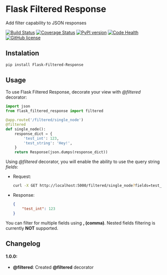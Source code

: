 # Flask Filtered Response

Add filter capability to JSON responses

[![Build Status](https://travis-ci.org/vrcmarcos/flask-filtered-response.svg?branch=master)](https://travis-ci.org/vrcmarcos/flask-filtered-response) [![Coverage Status](https://coveralls.io/repos/github/vrcmarcos/flask-filtered-response/badge.svg?branch=master)](https://coveralls.io/github/vrcmarcos/flask-filtered-response?branch=master) [![PyPI version](https://badge.fury.io/py/Flask-Filtered-Response.svg)](https://badge.fury.io/py/Flask-Filtered-Response) [![Code Health](https://landscape.io/github/vrcmarcos/flask-filtered-response/master/landscape.svg?style=flat)](https://landscape.io/github/vrcmarcos/flask-filtered-response/master) [![GitHub license](https://img.shields.io/badge/license-MIT-blue.svg)](https://raw.githubusercontent.com/vrcmarcos/flask-filtered-response/master/LICENSE)

## Instalation

```bash
pip install Flask-Filtered-Response
```

## Usage

To use Flask Filtered Response, decorate your view with *@filtered* decorator:

```python
import json
from flask_filtered_response import filtered

@app.route('/filtered/single_node')
@filtered
def single_node():
    response_dict = {
        'test_int': 123,
        'test_string': 'Hey!',
    }
    return Response(json.dumps(response_dict))
```

Using *@filtered* decorator, you will enable the ability to use the query string *fields*:

- Request:
    ```bash
    curl -X GET http://localhost:5000/filtered/single_node?fields=test_int
    ```
  
- Response:
    ```json
    {
        "test_int": 123
    }
    ```

You can filter for multiple fields using **, (comma)**. Nested fields filtering is currently **NOT** supported.

## Changelog

#### 1.0.0:
- **@filtered**: Created **@filtered** decorator